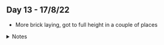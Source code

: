## Day 13 - 17/8/22

- More brick laying, got to full height in a couple of places

<details>
<summary>Notes</summary>



</details>
